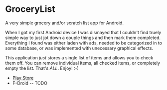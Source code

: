 # GroceryList
A very simple grocery and/or scratch list app for Android.

When I got my first Android device I was dismayed that I couldn't find truely simple way to just jot down a couple things and then mark them completed. Everything I found was either laden with ads, needed to be categorized in to some database, or was implemented with unecessary graphical effects.

This application *just* stores a single list of items and allows you to check them off. You can remove individual items, all checked items, or completely empty the list. That's *ALL*. Enjoy! :-)

* [Play Store](https://play.google.com/store/apps/details?id=net.sroz.grocerylist2)
* F-Droid -- TODO
